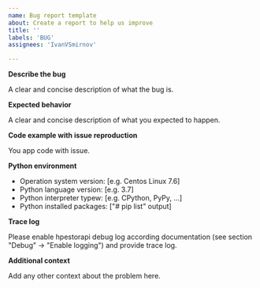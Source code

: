 ```yaml
---
name: Bug report template
about: Create a report to help us improve
title: ''
labels: 'BUG'
assignees: 'IvanVSmirnov'

---
```


**Describe the bug**

A clear and concise description of what the bug is.

**Expected behavior**

A clear and concise description of what you expected to happen.

**Code example with issue reproduction**

You app code with issue.

**Python environment**

* Operation system version: [e.g. Centos Linux 7.6]
* Python language version: [e.g. 3.7]
* Python interpreter typew: [e.g. CPython, PyPy, ...]
* Python installed packages: ["# pip list" output]

**Trace log**

Please enable hpestorapi debug log according documentation (see section "Debug" -> "Enable logging") and provide trace log.

**Additional context**

Add any other context about the problem here.
